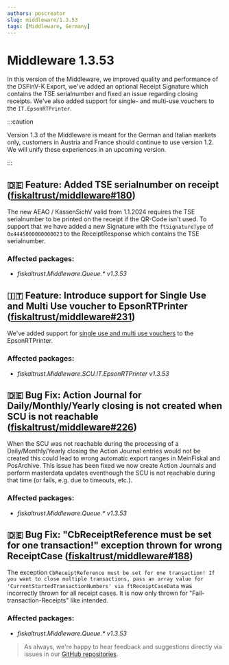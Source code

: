 ```yaml
---
authors: poscreator
slug: middleware/1.3.53
tags: [Middleware, Germany]
---
```


# Middleware 1.3.53

In this version of the Middleware, we improved quality and performance of the DSFinV-K Export, we've added an optional Receipt Signature which contains the TSE serialnumber and fixed an issue regarding closing receipts. We've also added support for single- and multi-use vouchers to the `IT.EpsonRTPrinter`.

<!--truncate-->

:::caution

Version 1.3 of the Middleware is meant for the German and Italian markets only, customers in Austria and France should continue to use version 1.2. We will unify these experiences in an upcoming version.

:::
## 🇩🇪 Feature: Added TSE serialnumber on receipt ([fiskaltrust/middleware#180](https://github.com/fiskaltrust/middleware/issues/180))

The new AEAO / KassenSichV valid from 1.1.2024 requires the TSE serialnumber to be printed on the receipt if the QR-Code isn't used.
To support that we have added a new Signature with the `ftSignatureType` of `0x4445000000000023` to the ReceiptResponse which contains the TSE serialnumber.

### Affected packages:
- _fiskaltrust.Middleware.Queue.*  v1.3.53_

## 🇮🇹 Feature: Introduce support for Single Use and Multi Use voucher to EpsonRTPrinter ([fiskaltrust/middleware#231](https://github.com/fiskaltrust/middleware/pull/231/files))

We've added support for [single use and multi use vouchers](https://docs.fiskaltrust.cloud/docs/poscreators/middleware-doc/italy/reference-tables/ftchargeitemcase#s---type-of-service) to the EpsonRTPrinter. 

### Affected packages:
- _fiskaltrust.Middleware.SCU.IT.EpsonRTPrinter v1.3.53_

## 🇩🇪 Bug Fix: Action Journal for Daily/Monthly/Yearly closing is not created when SCU is not reachable ([fiskaltrust/middleware#226](https://github.com/fiskaltrust/middleware/issues/226))
When the SCU was not reachable during the processing of a Daily/Monthly/Yearly closing the Action Journal entries would not be created this could lead to wrong automatic export ranges in MeinFiskal and PosArchive.
This issue has been fixed we now create Action Journals and perform masterdata updates eventhough the SCU is not reachable during that time (or fails, e.g. due to timeouts, etc.).

### Affected packages:
- _fiskaltrust.Middleware.Queue.*  v1.3.53_

## 🇩🇪 Bug Fix: "CbReceiptReference must be set for one transaction!" exception thrown for wrong ReceiptCase ([fiskaltrust/middleware#188](https://github.com/fiskaltrust/middleware/issues/188))
The exception `CbReceiptReference must be set for one transaction! If you want to close multiple transactions, pass an array value for 'CurrentStartedTransactionNumbers' via ftReceiptCaseData` was incorrectly thrown for all receipt cases.
It is now only thrown for "Fail-transaction-Receipts" like intended.

### Affected packages:
- _fiskaltrust.Middleware.Queue.*  v1.3.53_

> As always, we're happy to hear feedback and suggestions directly via issues in our [GitHub repositories](https://github.com/fiskaltrust).
